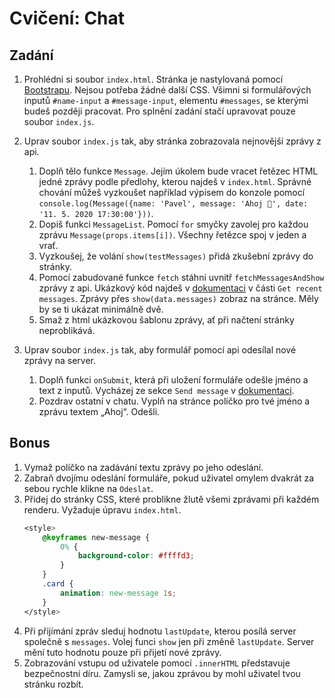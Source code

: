 # Cvičení: Chat

## Zadání

1. Prohlédni si soubor `index.html`. Stránka je nastylovaná pomocí [Bootstrapu](https://getbootstrap.com/). Nejsou potřeba žádné další CSS. Všimni si formulářových inputů `#name-input` a `#message-input`, elementu `#messages`, se kterými budeš později pracovat. Pro splnění zadání stačí upravovat pouze soubor `index.js`.
1. Uprav soubor `index.js` tak, aby stránka zobrazovala nejnovější zprávy z api.

   1. Doplň tělo funkce `Message`. Jejím úkolem bude vracet řetězec HTML jedné zprávy podle předlohy, kterou najdeš v `index.html`. Správné chování můžeš vyzkoušet například výpisem do konzole pomocí `console.log(Message({name: 'Pavel', message: 'Ahoj 👋', date: '11. 5. 2020 17:30:00'}))`.
   1. Dopiš funkci `MessageList`. Pomocí `for` smyčky zavolej pro každou zprávu `Message(props.items[i])`. Všechny řetězce spoj v jeden a vrať.
   1. Vyzkoušej, že volání `show(testMessages)` přidá zkušební zprávy do stránky.
   1. Pomocí zabudované funkce `fetch` stáhni uvnitř `fetchMessagesAndShow` zprávy z api. Ukázkový kód najdeš v [dokumentaci](https://czechichat.herokuapp.com/documentation/) v části `Get recent messages`. Zprávy přes `show(data.messages)` zobraz na stránce. Měly by se ti ukázat minimálně dvě.
   1. Smaž z html ukázkovou šablonu zprávy, ať při načtení stránky neproblikává.

1. Uprav soubor `index.js` tak, aby formulář pomocí api odesílal nové zprávy na server.
   1. Doplň funkci `onSubmit`, která při uložení formuláře odešle jméno a text z inputů. Vycházej ze sekce `Send message` v [dokumentaci](https://czechichat.herokuapp.com/documentation/).
   1. Pozdrav ostatní v chatu. Vyplň na stránce políčko pro tvé jméno a zprávu textem „Ahoj“. Odešli.

## Bonus

1. Vymaž políčko na zadávání textu zprávy po jeho odeslání.
1. Zabraň dvojímu odeslání formuláře, pokud uživatel omylem dvakrát za sebou rychle klikne na `Odeslat`.
1. Přidej do stránky CSS, které problikne žlutě všemi zprávami při každém renderu. Vyžaduje úpravu `index.html`.
   ```css
   <style>
       @keyframes new-message {
           0% {
               background-color: #ffffd3;
           }
       }
       .card {
           animation: new-message 1s;
       }
   </style>
   ```
1. Při přijímání zpráv sleduj hodnotu `lastUpdate`, kterou posílá server společně s `messages`. Volej funci `show` jen při změně `lastUpdate`. Server mění tuto hodnotu pouze při přijetí nové zprávy.
1. Zobrazování vstupu od uživatele pomocí `.innerHTML` představuje bezpečnostní díru. Zamysli se, jakou zprávou by mohl uživatel tvou stránku rozbít.
